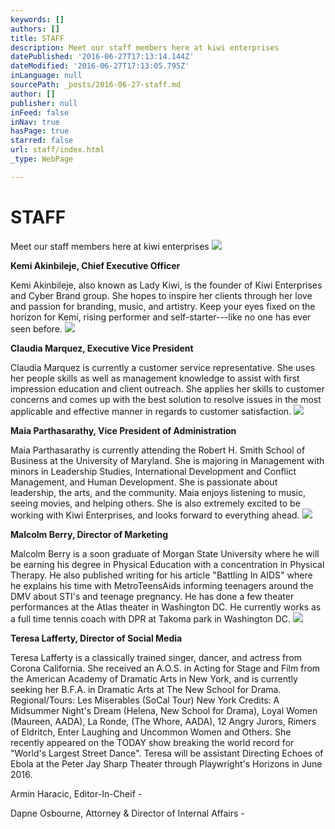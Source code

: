 ```yaml
---
keywords: []
authors: []
title: STAFF
description: Meet our staff members here at kiwi enterprises
datePublished: '2016-06-27T17:13:14.144Z'
dateModified: '2016-06-27T17:13:05.795Z'
inLanguage: null
sourcePath: _posts/2016-06-27-staff.md
author: []
publisher: null
inFeed: false
inNav: true
hasPage: true
starred: false
url: staff/index.html
_type: WebPage

---
```

# STAFF

Meet our staff members here at kiwi enterprises
![](https://the-grid-user-content.s3-us-west-2.amazonaws.com/13c12621-085b-44d6-be04-6db7fed92094.jpg)

**Kemi Akinbileje, Chief Executive Officer**

Kemi Akinbileje, also known as Lady Kiwi, is the founder of Kiwi Enterprises and Cyber Brand group. She hopes to inspire her clients through her love and passion for branding, music, and artistry. Keep your eyes fixed on the horizon for Kemi, rising performer and self-starter---like no one has ever seen before.
![](https://the-grid-user-content.s3-us-west-2.amazonaws.com/c027cb25-26c9-4e3c-8593-c3787e4baf19.jpg)

**Claudia Marquez, Executive Vice President**

Claudia Marquez is currently a customer service representative. She uses her people skills as well as management knowledge to assist with first impression education and client outreach. She applies her skills to customer concerns and comes up with the best solution to resolve issues in the most applicable and effective manner in regards to customer satisfaction. ![](https://the-grid-user-content.s3-us-west-2.amazonaws.com/238e5deb-51b0-4508-bd75-a5d758de5af7.jpg)

**Maia Parthasarathy, Vice President of Administration**

Maia Parthasarathy is currently attending the Robert H. Smith School of Business at the University of Maryland. She is majoring in Management with minors in Leadership Studies, International Development and Conflict Management, and Human Development. She is passionate about leadership, the arts, and the community. Maia enjoys listening to music, seeing movies, and helping others. She is also extremely excited to be working with Kiwi Enterprises, and looks forward to everything ahead.
![](https://the-grid-user-content.s3-us-west-2.amazonaws.com/96d558df-fc07-4304-b72e-bfe0f6be72b3.jpg)

**Malcolm Berry, Director of Marketing**

Malcolm Berry is a soon graduate of Morgan State University where he will be earning his degree in Physical Education with a concentration in Physical Therapy. He also published writing for his article "Battling In AIDS" where he explains his time with MetroTeensAids informing teenagers around the DMV about STI's and teenage pregnancy. He has done a few theater performances at the Atlas theater in Washington DC. He currently works as a full time tennis coach with DPR at Takoma park in Washington DC.
![](https://the-grid-user-content.s3-us-west-2.amazonaws.com/67588eba-f5c5-4991-bd32-d040a8c50bea.jpg)

**Teresa Lafferty, Director of Social Media**

Teresa Lafferty is a classically trained singer, dancer, and actress from Corona California. She received an A.O.S. in Acting for Stage and Film from the American Academy of Dramatic Arts in New York, and is currently seeking her B.F.A. in Dramatic Arts at The New School for Drama. Regional/Tours: Les Miserables (SoCal Tour) New York Credits: A Midsummer Night's Dream (Helena, New School for Drama), Loyal Women (Maureen, AADA), La Ronde, (The Whore, AADA), 12 Angry Jurors, Rimers of Eldritch, Enter Laughing and Uncommon Women and Others. She recently appeared on the TODAY show breaking the world record for "World's Largest Street Dance". Teresa will be assistant Directing Echoes of Ebola at the Peter Jay Sharp Theater through Playwright's Horizons in June 2016\.

Armin Haracic, Editor-In-Cheif -

Dapne Osbourne, Attorney & Director of Internal Affairs -